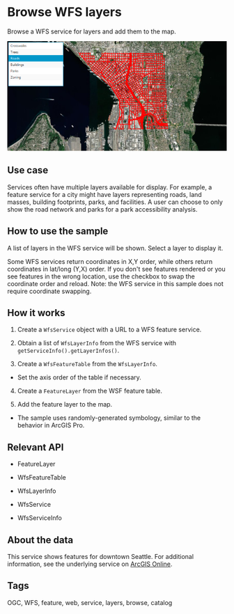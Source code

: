 # Browse WFS layers

Browse a WFS service for layers and add them to the map.

![](BrowseWfsLayers.png)

## Use case

Services often have multiple layers available for display. For example, a feature service for a city might have layers representing roads, land masses, building footprints, parks, and facilities. A user can choose to only show the road network and parks for a park accessibility analysis.

## How to use the sample

A list of layers in the WFS service will be shown. Select a layer to display it.

Some WFS services return coordinates in X,Y order, while others return coordinates in lat/long (Y,X) order. If you don't see features rendered or you see features in the wrong location, use the checkbox to swap the coordinate order and reload. Note: the WFS service in this sample does not require coordinate swapping.

## How it works

1.  Create a `WfsService` object with a URL to a WFS feature service.

2.  Obtain a list of `WfsLayerInfo` from the WFS service with `getServiceInfo().getLayerInfos()`.

3.  Create a `WfsFeatureTable` from the `WfsLayerInfo`.

*   Set the axis order of the table if necessary.

4.  Create a `FeatureLayer` from the WSF feature table.

5.  Add the feature layer to the map.

*   The sample uses randomly-generated symbology, similar to the behavior in ArcGIS Pro.

## Relevant API

*   FeatureLayer

*   WfsFeatureTable

*   WfsLayerInfo

*   WfsService

*   WfsServiceInfo

## About the data

This service shows features for downtown Seattle. For additional information, see the underlying service on <a href="https://arcgisruntime.maps.arcgis.com/home/item.html?id=1b81d35c5b0942678140efc29bc25391">ArcGIS Online</a>.

## Tags

OGC, WFS, feature, web, service, layers, browse, catalog